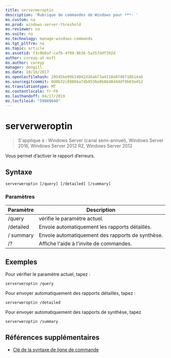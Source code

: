 ```yaml
---
title: serverweroptin
description: 'Rubrique de commandes de Windows pour ***- '
ms.custom: na
ms.prod: windows-server-threshold
ms.reviewer: na
ms.suite: na
ms.technology: manage-windows-commands
ms.tgt_pltfrm: na
ms.topic: article
ms.assetid: f3c0b0af-cafb-4f09-8b36-5a357ddf392d
author: coreyp-at-msft
ms.author: coreyp
manager: dongill
ms.date: 10/16/2017
ms.openlocfilehash: 29545be99b14042d16a6f3a4118e0746f18b14ab
ms.sourcegitcommit: 0d0b32c8986ba7db9536e0b8648d4ddf9b03e452
ms.translationtype: MT
ms.contentlocale: fr-FR
ms.lasthandoff: 04/17/2019
ms.locfileid: "59869640"
---
```

# <a name="serverweroptin"></a>serverweroptin

>S'applique à : Windows Server (canal semi-annuel), Windows Server 2016, Windows Server 2012 R2, Windows Server 2012

Vous permet d’activer le rapport d’erreurs.
## <a name="syntax"></a>Syntaxe
```
serverweroptin [/query] [/detailed] [/summary]
```
### <a name="parameters"></a>Paramètres
|Paramètre|Description|
|-------|--------|
|/query|vérifie le paramètre actuel.|
|/detailed|Envoie automatiquement les rapports détaillés.|
|/ summary|Envoie automatiquement des rapports de synthèse.|
|/?|Affiche l'aide à l'invite de commandes.|
## <a name="BKMK_Examples"></a>Exemples
Pour vérifier le paramètre actuel, tapez :
```
serverweroptin /query
```
Pour envoyer automatiquement des rapports détaillés, tapez :
```
serverweroptin /detailed
```
Pour envoyer automatiquement des rapports de synthèse, tapez
```
serverweroptin /summary
```
## <a name="additional-references"></a>Références supplémentaires
-   [Clé de la syntaxe de ligne de commande](command-line-syntax-key.md)

